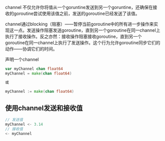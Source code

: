 channel 不仅允许你将值从一个goruntine发送到另一个goruntine，还确保在接收的goroutine尝试使用该值之前，发送的goroutine已经发送了该值。

channel通过blocking（阻塞）——暂停当前goroutine中的所有进一步操作来实现这一点。发送操作阻塞发送goroutine，直到另一个goroutine在同一channel上执行了接收操作。反之亦然：接收操作阻塞接收goroutine，直到另一个goroutine在同一channel上执行了发送操作。这个行为允许goroutine同步它们的动作——协调它们的时间。

声明一个channel
```go
var myChannel chan float64
myChannel = make(chan float64)

或

myChannel := make(chan float64)
```

## 使用channel发送和接收值
```go
// 发送值
myChannel <- 3.14
// 接收值
<- myChannel
```